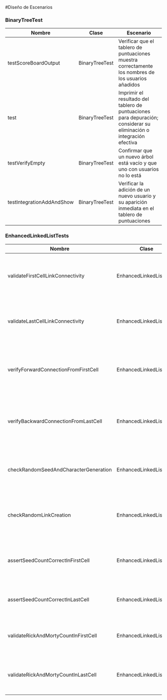 ﻿#Diseño de Escenarios

### BinaryTreeTest

| Nombre                    | Clase          | Escenario                                                      |
|---------------------------|----------------|----------------------------------------------------------------|
| testScoreBoardOutput      | BinaryTreeTest | Verificar que el tablero de puntuaciones muestra correctamente los nombres de los usuarios añadidos |
| test                      | BinaryTreeTest | Imprimir el resultado del tablero de puntuaciones para depuración; considerar su eliminación o integración efectiva |
| testVerifyEmpty           | BinaryTreeTest | Confirmar que un nuevo árbol está vacío y que uno con usuarios no lo está |
| testIntegrationAddAndShow | BinaryTreeTest | Verificar la adición de un nuevo usuario y su aparición inmediata en el tablero de puntuaciones |




### EnhancedLinkedListTests

| Nombre                                    | Clase                 | Escenario                                                                     |
|-------------------------------------------|-----------------------|-------------------------------------------------------------------------------|
| validateFirstCellLinkConnectivity         | EnhancedLinkedListTests | Asegurar que la primera celda del tablero tenga el número correcto de enlaces |
| validateLastCellLinkConnectivity          | EnhancedLinkedListTests | Confirmar que la última celda del tablero tenga el número correcto de enlaces |
| verifyForwardConnectionFromFirstCell      | EnhancedLinkedListTests | Verificar que todas las celdas estén conectadas correctamente hacia adelante desde la primera celda |
| verifyBackwardConnectionFromLastCell      | EnhancedLinkedListTests | Comprobar que todas las celdas estén conectadas correctamente hacia atrás desde la última celda |
| checkRandomSeedAndCharacterGeneration     | EnhancedLinkedListTests | Validar la generación única y aleatoria de semillas y personajes en el tablero |
| checkRandomLinkCreation                   | EnhancedLinkedListTests | Verificar la creación correcta y única de enlaces entre celdas en el tablero |
| assertSeedCountCorrectInFirstCell         | EnhancedLinkedListTests | Asegurar que la cuenta de semillas en la primera celda sea correcta según la configuración |
| assertSeedCountCorrectInLastCell          | EnhancedLinkedListTests | Confirmar que la cuenta de semillas en la última celda sea correcta |
| validateRickAndMortyCountInFirstCell      | EnhancedLinkedListTests | Verificar que el conteo de personajes en la primera celda sea el esperado |
| validateRickAndMortyCountInLastCell       | EnhancedLinkedListTests | Asegurar que el conteo de personajes en la última celda sea el esperado |



